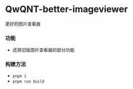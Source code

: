 # QwQNT-better-imageviewer

更好的图片查看器

### 功能

- 还原旧版图片查看器的部分功能

### 构建方法

- `pnpm i`
- `pnpm run build`
